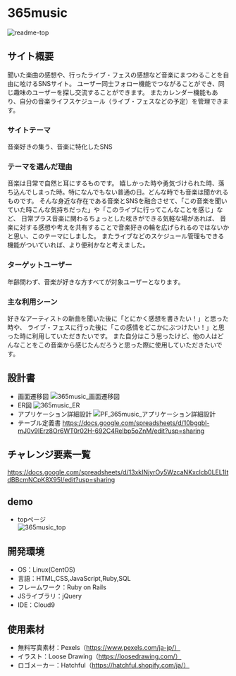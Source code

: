 # 365music
![readme-top](https://user-images.githubusercontent.com/84176168/131131476-0c63c84c-ca21-4a0f-8c5a-0a69643c2813.png)

## サイト概要
聞いた楽曲の感想や、行ったライブ・フェスの感想など音楽にまつわることを自由に呟けるSNSサイト。
ユーザー同士フォロー機能でつながることができ、同じ趣味のユーザーを探し交流することができます。
またカレンダー機能もあり、自分の音楽ライフスケジュール（ライブ・フェスなどの予定）を管理できます。

### サイトテーマ
音楽好きの集う、音楽に特化したSNS

### テーマを選んだ理由
音楽は日常で自然と耳にするものです。
嬉しかった時や勇気づけられた時、落ち込んでしまった時。特になんでもない普通の日。どんな時でも音楽は聞かれるものです。
そんな身近な存在である音楽とSNSを融合させて、「この音楽を聞いていた時こんな気持ちだった」や「このライブに行ってこんなことを感じ」など、
日常プラス音楽に関わるちょっとした呟きができる気軽な場があれば、
音楽に対する感想や考えを共有することで音楽好きの輪を広げられるのではないかと思い、このテーマにしました。
またライブなどのスケジュール管理もできる機能がついていれば、より便利かなと考えました。

### ターゲットユーザー
年齢問わず、音楽が好きな方すべてが対象ユーザーとなります。

### 主な利用シーン
好きなアーティストの新曲を聞いた後に「とにかく感想を書きたい！」と思った時や、
ライブ・フェスに行った後に「この感情をどこかにぶつけたい！」と思った時に利用していただきたいです。
また自分はこう思ったけど、他の人はどんなことをこの音楽から感じたんだろうと思った際に使用していただきたいです。

## 設計書
- 画面遷移図
![365music_画面遷移図](https://user-images.githubusercontent.com/84176168/131148542-d4000450-9393-4117-b793-96bc7618ad52.jpg)
- ER図
![365music_ER](https://user-images.githubusercontent.com/84176168/131140203-04bad33d-2476-4e60-b70a-c30b3e9e4772.jpg)
- アプリケーション詳細設計
![PF_365music_アプリケーション詳細設計](https://user-images.githubusercontent.com/84176168/131137786-fec7d8a4-6575-42ab-ad13-16b796e6fbe0.jpg)
- テーブル定義書
https://docs.google.com/spreadsheets/d/10bgqbl-mJ0v9IErz8Or6WT0r02H-692C4Relbp5oZnM/edit?usp=sharing

## チャレンジ要素一覧
https://docs.google.com/spreadsheets/d/13xkINjyrOy5WzcaNKxclcb0LEL1ItdBBcmNCpK8X95I/edit?usp=sharing

## demo
- topページ  
![365music_top](https://user-images.githubusercontent.com/84176168/131208073-698cafe0-f811-4cea-abc5-4ba1aa57427a.gif)

## 開発環境
- OS：Linux(CentOS)
- 言語：HTML,CSS,JavaScript,Ruby,SQL
- フレームワーク：Ruby on Rails
- JSライブラリ：jQuery
- IDE：Cloud9

## 使用素材
- 無料写真素材：Pexels（https://www.pexels.com/ja-jp/）
- イラスト：Loose Drawing（https://loosedrawing.com/）
- ロゴメーカー：Hatchful（https://hatchful.shopify.com/ja/）
